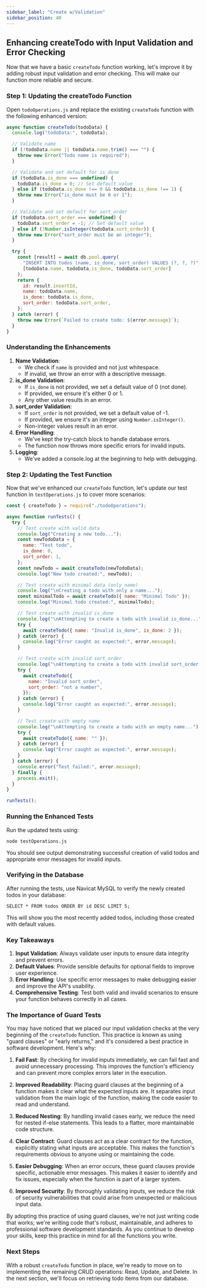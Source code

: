 ```yaml
---
sidebar_label: "Create w/Validation"
sidebar_position: 40
---
```


## Enhancing createTodo with Input Validation and Error Checking

Now that we have a basic `createTodo` function working, let's improve it by adding robust input validation and error checking. This will make our function more reliable and secure.

### Step 1: Updating the createTodo Function

Open `todoOperations.js` and replace the existing `createTodo` function with the following enhanced version:

```javascript
async function createTodo(todoData) {
  console.log("todoData:", todoData);

  // Validate name
  if (!todoData.name || todoData.name.trim() === "") {
    throw new Error("Todo name is required");
  }

  // Validate and set default for is_done
  if (todoData.is_done === undefined) {
    todoData.is_done = 0; // Set default value
  } else if (todoData.is_done !== 0 && todoData.is_done !== 1) {
    throw new Error("is_done must be 0 or 1");
  }

  // Validate and set default for sort_order
  if (todoData.sort_order === undefined) {
    todoData.sort_order = -1; // Set default value
  } else if (!Number.isInteger(todoData.sort_order)) {
    throw new Error("sort_order must be an integer");
  }

  try {
    const [result] = await db.pool.query(
      "INSERT INTO todos (name, is_done, sort_order) VALUES (?, ?, ?)",
      [todoData.name, todoData.is_done, todoData.sort_order]
    );
    return {
      id: result.insertId,
      name: todoData.name,
      is_done: todoData.is_done,
      sort_order: todoData.sort_order,
    };
  } catch (error) {
    throw new Error(`Failed to create todo: ${error.message}`);
  }
}
```

### Understanding the Enhancements

1. **Name Validation**:
   - We check if `name` is provided and not just whitespace.
   - If invalid, we throw an error with a descriptive message.
2. **is_done Validation**:
   - If `is_done` is not provided, we set a default value of 0 (not done).
   - If provided, we ensure it's either 0 or 1.
   - Any other value results in an error.
3. **sort_order Validation**:
   - If `sort_order` is not provided, we set a default value of -1.
   - If provided, we ensure it's an integer using `Number.isInteger()`.
   - Non-integer values result in an error.
4. **Error Handling**:
   - We've kept the try-catch block to handle database errors.
   - The function now throws more specific errors for invalid inputs.
5. **Logging**:
   - We've added a console.log at the beginning to help with debugging.

### Step 2: Updating the Test Function

Now that we've enhanced our `createTodo` function, let's update our test function in `testOperations.js` to cover more scenarios:

```javascript
const { createTodo } = require("./todoOperations");

async function runTests() {
  try {
    // Test create with valid data
    console.log("Creating a new todo...");
    const newTodoData = {
      name: "Test todo",
      is_done: 0,
      sort_order: 1,
    };
    const newTodo = await createTodo(newTodoData);
    console.log("New todo created:", newTodo);

    // Test create with minimal data (only name)
    console.log("\nCreating a todo with only a name...");
    const minimalTodo = await createTodo({ name: "Minimal Todo" });
    console.log("Minimal todo created:", minimalTodo);

    // Test create with invalid is_done
    console.log("\nAttempting to create a todo with invalid is_done...");
    try {
      await createTodo({ name: "Invalid is_done", is_done: 2 });
    } catch (error) {
      console.log("Error caught as expected:", error.message);
    }

    // Test create with invalid sort_order
    console.log("\nAttempting to create a todo with invalid sort_order...");
    try {
      await createTodo({
        name: "Invalid sort_order",
        sort_order: "not a number",
      });
    } catch (error) {
      console.log("Error caught as expected:", error.message);
    }

    // Test create with empty name
    console.log("\nAttempting to create a todo with an empty name...");
    try {
      await createTodo({ name: "" });
    } catch (error) {
      console.log("Error caught as expected:", error.message);
    }
  } catch (error) {
    console.error("Test failed:", error.message);
  } finally {
    process.exit();
  }
}

runTests();
```

### Running the Enhanced Tests

Run the updated tests using:

```
node testOperations.js
```

You should see output demonstrating successful creation of valid todos and appropriate error messages for invalid inputs.

### Verifying in the Database

After running the tests, use Navicat MySQL to verify the newly created todos in your database:

```
SELECT * FROM todos ORDER BY id DESC LIMIT 5;
```

This will show you the most recently added todos, including those created with default values.

### Key Takeaways

1. **Input Validation**: Always validate user inputs to ensure data integrity and prevent errors.
2. **Default Values**: Provide sensible defaults for optional fields to improve user experience.
3. **Error Handling**: Use specific error messages to make debugging easier and improve the API's usability.
4. **Comprehensive Testing**: Test both valid and invalid scenarios to ensure your function behaves correctly in all cases.

### The Importance of Guard Tests

You may have noticed that we placed our input validation checks at the very beginning of the `createTodo` function. This practice is known as using "guard clauses" or "early returns," and it's considered a best practice in software development. Here's why:

1. **Fail Fast**: By checking for invalid inputs immediately, we can fail fast and avoid unnecessary processing. This improves the function's efficiency and can prevent more complex errors later in the execution.

2. **Improved Readability**: Placing guard clauses at the beginning of a function makes it clear what the expected inputs are. It separates input validation from the main logic of the function, making the code easier to read and understand.

3. **Reduced Nesting**: By handling invalid cases early, we reduce the need for nested if-else statements. This leads to a flatter, more maintainable code structure.

4. **Clear Contract**: Guard clauses act as a clear contract for the function, explicitly stating what inputs are acceptable. This makes the function's requirements obvious to anyone using or maintaining the code.

5. **Easier Debugging**: When an error occurs, these guard clauses provide specific, actionable error messages. This makes it easier to identify and fix issues, especially when the function is part of a larger system.

6. **Improved Security**: By thoroughly validating inputs, we reduce the risk of security vulnerabilities that could arise from unexpected or malicious input data.

By adopting this practice of using guard clauses, we're not just writing code that works; we're writing code that's robust, maintainable, and adheres to professional software development standards. As you continue to develop your skills, keep this practice in mind for all the functions you write.

### Next Steps

With a robust `createTodo` function in place, we're ready to move on to implementing the remaining CRUD operations: Read, Update, and Delete. In the next section, we'll focus on retrieving todo items from our database.
